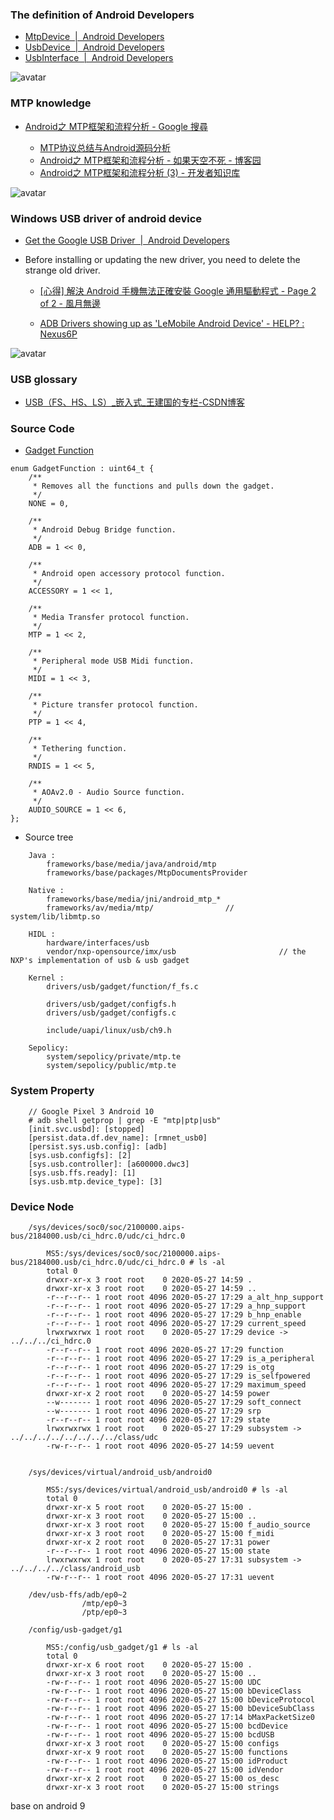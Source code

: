 
### The definition of Android Developers

- [MtpDevice  |  Android Developers](https://developer.android.com/reference/android/mtp/MtpDevice)
- [UsbDevice  |  Android Developers](https://developer.android.com/reference/android/hardware/usb/UsbDevice)
- [UsbInterface  |  Android Developers](https://developer.android.com/reference/android/hardware/usb/UsbInterface)

![avatar](https://github.com/tingkts/Android-USB/blob/master/MTP%2C%20PTP/reference/UML%20-%20MtpDevice%2C%20MtpObject.png)


### MTP knowledge

- [Android之 MTP框架和流程分析 - Google 搜尋](https://www.google.com/search?q=Android%E4%B9%8B+MTP%E6%A1%86%E6%9E%B6%E5%92%8C%E6%B5%81%E7%A8%8B%E5%88%86%E6%9E%90&rlz=1C1GCEU_zh-TWTW892TW892&oq=Android%E4%B9%8B+MTP%E6%A1%86%E6%9E%B6%E5%92%8C%E6%B5%81%E7%A8%8B%E5%88%86%E6%9E%90&aqs=chrome..69i57j69i65j69i61l2.895j0j4&sourceid=chrome&ie=UTF-8)

    - [MTP协议总结与Android源码分析](https://wujingchao.github.io/2018/01/28/mtp/)
    - [Android之 MTP框架和流程分析 - 如果天空不死 - 博客园](https://www.cnblogs.com/skywang12345/p/3474206.html)
    - [Android之 MTP框架和流程分析 (3) - 开发者知识库](https://www.itdaan.com/tw/1a6b8bee6d3e06f273b04f55979231cc)

![avatar](https://github.com/tingkts/Android-USB/blob/master/MTP%2C%20PTP/reference/MTP%20concept%20quick%20view.png)


### Windows USB driver of android device

- [Get the Google USB Driver  |  Android Developers](https://developer.android.com/studio/run/win-usb)

- Before installing or updating the new driver, you need to delete the strange old driver.

    - [[心得] 解決 Android 手機無法正確安裝 Google 通用驅動程式 - Page 2 of 2 - 風月無邊](https://izaka.tw/2014-10-04-207/2/)

    - [ADB Drivers showing up as 'LeMobile Android Device' - HELP? : Nexus6P](https://www.reddit.com/r/Nexus6P/comments/5nc64z/adb_drivers_showing_up_as_lemobile_android_device/)


![avatar](https://github.com/tingkts/Android-USB/blob/master/MTP%2C%20PTP/reference/Windows%20Device%20Manager%20ADB%20MTP%20driver.PNG)


### USB glossary

- [USB（FS、HS、LS）_嵌入式_王建国的专栏-CSDN博客](https://blog.csdn.net/wjgwrr/article/details/61191214)





### Source Code

- [Gadget Function](http://androidxref.com/9.0.0_r3/xref/hardware/interfaces/usb/gadget/1.0/types.hal)

```hidl
enum GadgetFunction : uint64_t {
    /**
     * Removes all the functions and pulls down the gadget.
     */
    NONE = 0,

    /**
     * Android Debug Bridge function.
     */
    ADB = 1 << 0,

    /**
     * Android open accessory protocol function.
     */
    ACCESSORY = 1 << 1,

    /**
     * Media Transfer protocol function.
     */
    MTP = 1 << 2,

    /**
     * Peripheral mode USB Midi function.
     */
    MIDI = 1 << 3,

    /**
     * Picture transfer protocol function.
     */
    PTP = 1 << 4,

    /**
     * Tethering function.
     */
    RNDIS = 1 << 5,

    /**
     * AOAv2.0 - Audio Source function.
     */
    AUDIO_SOURCE = 1 << 6,
};
```

- Source tree

```
	Java :
		frameworks/base/media/java/android/mtp
		frameworks/base/packages/MtpDocumentsProvider

	Native :
		frameworks/base/media/jni/android_mtp_*
		frameworks/av/media/mtp/			    // system/lib/libmtp.so

	HIDL :
		hardware/interfaces/usb
		vendor/nxp-opensource/imx/usb                       // the NXP's implementation of usb & usb gadget

	Kernel :
		drivers/usb/gadget/function/f_fs.c

		drivers/usb/gadget/configfs.h
		drivers/usb/gadget/configfs.c

		include/uapi/linux/usb/ch9.h

	Sepolicy:
		system/sepolicy/private/mtp.te
		system/sepolicy/public/mtp.te
```


### System Property

```
	// Google Pixel 3 Android 10
	# adb shell getprop | grep -E "mtp|ptp|usb"
	[init.svc.usbd]: [stopped]
	[persist.data.df.dev_name]: [rmnet_usb0]
	[persist.sys.usb.config]: [adb]
	[sys.usb.configfs]: [2]
	[sys.usb.controller]: [a600000.dwc3]
	[sys.usb.ffs.ready]: [1]
	[sys.usb.mtp.device_type]: [3]
```

### Device Node

```
	/sys/devices/soc0/soc/2100000.aips-bus/2184000.usb/ci_hdrc.0/udc/ci_hdrc.0

		MS5:/sys/devices/soc0/soc/2100000.aips-bus/2184000.usb/ci_hdrc.0/udc/ci_hdrc.0 # ls -al
		total 0
		drwxr-xr-x 3 root root    0 2020-05-27 14:59 .
		drwxr-xr-x 3 root root    0 2020-05-27 14:59 ..
		-r--r--r-- 1 root root 4096 2020-05-27 17:29 a_alt_hnp_support
		-r--r--r-- 1 root root 4096 2020-05-27 17:29 a_hnp_support
		-r--r--r-- 1 root root 4096 2020-05-27 17:29 b_hnp_enable
		-r--r--r-- 1 root root 4096 2020-05-27 17:29 current_speed
		lrwxrwxrwx 1 root root    0 2020-05-27 17:29 device -> ../../../ci_hdrc.0
		-r--r--r-- 1 root root 4096 2020-05-27 17:29 function
		-r--r--r-- 1 root root 4096 2020-05-27 17:29 is_a_peripheral
		-r--r--r-- 1 root root 4096 2020-05-27 17:29 is_otg
		-r--r--r-- 1 root root 4096 2020-05-27 17:29 is_selfpowered
		-r--r--r-- 1 root root 4096 2020-05-27 17:29 maximum_speed
		drwxr-xr-x 2 root root    0 2020-05-27 14:59 power
		--w------- 1 root root 4096 2020-05-27 17:29 soft_connect
		--w------- 1 root root 4096 2020-05-27 17:29 srp
		-r--r--r-- 1 root root 4096 2020-05-27 17:29 state
		lrwxrwxrwx 1 root root    0 2020-05-27 17:29 subsystem -> ../../../../../../../../class/udc
		-rw-r--r-- 1 root root 4096 2020-05-27 14:59 uevent


	/sys/devices/virtual/android_usb/android0

		MS5:/sys/devices/virtual/android_usb/android0 # ls -al
		total 0
		drwxr-xr-x 5 root root    0 2020-05-27 15:00 .
		drwxr-xr-x 3 root root    0 2020-05-27 15:00 ..
		drwxr-xr-x 3 root root    0 2020-05-27 15:00 f_audio_source
		drwxr-xr-x 3 root root    0 2020-05-27 15:00 f_midi
		drwxr-xr-x 2 root root    0 2020-05-27 17:31 power
		-r--r--r-- 1 root root 4096 2020-05-27 15:00 state
		lrwxrwxrwx 1 root root    0 2020-05-27 17:31 subsystem -> ../../../../class/android_usb
		-rw-r--r-- 1 root root 4096 2020-05-27 17:31 uevent

	/dev/usb-ffs/adb/ep0~2
				/mtp/ep0~3
				/ptp/ep0~3

	/config/usb-gadget/g1

		MS5:/config/usb_gadget/g1 # ls -al
		total 0
		drwxr-xr-x 6 root root    0 2020-05-27 15:00 .
		drwxr-xr-x 3 root root    0 2020-05-27 15:00 ..
		-rw-r--r-- 1 root root 4096 2020-05-27 15:00 UDC
		-rw-r--r-- 1 root root 4096 2020-05-27 15:00 bDeviceClass
		-rw-r--r-- 1 root root 4096 2020-05-27 15:00 bDeviceProtocol
		-rw-r--r-- 1 root root 4096 2020-05-27 15:00 bDeviceSubClass
		-rw-r--r-- 1 root root 4096 2020-05-27 17:14 bMaxPacketSize0
		-rw-r--r-- 1 root root 4096 2020-05-27 15:00 bcdDevice
		-rw-r--r-- 1 root root 4096 2020-05-27 15:00 bcdUSB
		drwxr-xr-x 3 root root    0 2020-05-27 15:00 configs
		drwxr-xr-x 9 root root    0 2020-05-27 15:00 functions
		-rw-r--r-- 1 root root 4096 2020-05-27 15:00 idProduct
		-rw-r--r-- 1 root root 4096 2020-05-27 15:00 idVendor
		drwxr-xr-x 2 root root    0 2020-05-27 15:00 os_desc
		drwxr-xr-x 3 root root    0 2020-05-27 15:00 strings
```

base on android 9


